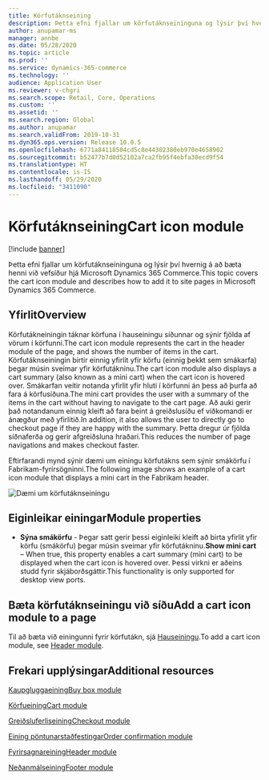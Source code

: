 ```yaml
---
title: Körfutáknseining
description: Þetta efni fjallar um körfutáknseininguna og lýsir því hvernig á að bæta henni við vefsíður hjá Microsoft Dynamics 365 Commerce.
author: anupamar-ms
manager: annbe
ms.date: 05/28/2020
ms.topic: article
ms.prod: ''
ms.service: dynamics-365-commerce
ms.technology: ''
audience: Application User
ms.reviewer: v-chgri
ms.search.scope: Retail, Core, Operations
ms.custom: ''
ms.assetid: ''
ms.search.region: Global
ms.author: anupamar
ms.search.validFrom: 2019-10-31
ms.dyn365.ops.version: Release 10.0.5
ms.openlocfilehash: 6771a84118504cd5c8e44302380eb970e4658902
ms.sourcegitcommit: b52477b7d0d52102a7ca2fb95f4ebfa30ecd9f54
ms.translationtype: HT
ms.contentlocale: is-IS
ms.lasthandoff: 05/29/2020
ms.locfileid: "3411090"
---
```

# <a name="cart-icon-module"></a><span data-ttu-id="3d832-103">Körfutáknseining</span><span class="sxs-lookup"><span data-stu-id="3d832-103">Cart icon module</span></span>

[!include [banner](includes/banner.md)]

<span data-ttu-id="3d832-104">Þetta efni fjallar um körfutáknseininguna og lýsir því hvernig á að bæta henni við vefsíður hjá Microsoft Dynamics 365 Commerce.</span><span class="sxs-lookup"><span data-stu-id="3d832-104">This topic covers the cart icon module and describes how to add it to site pages in Microsoft Dynamics 365 Commerce.</span></span>

## <a name="overview"></a><span data-ttu-id="3d832-105">Yfirlit</span><span class="sxs-lookup"><span data-stu-id="3d832-105">Overview</span></span>

<span data-ttu-id="3d832-106">Körfutákneiningin táknar körfuna í hauseiningu síðunnar og sýnir fjölda af vörum í körfunni.</span><span class="sxs-lookup"><span data-stu-id="3d832-106">The cart icon module represents the cart in the header module of the page, and shows the number of items in the cart.</span></span> <span data-ttu-id="3d832-107">Körfutáknseiningin birtir einnig yfirlit yfir körfu (einnig þekkt sem smákarfa) þegar músin sveimar yfir körfutákninu.</span><span class="sxs-lookup"><span data-stu-id="3d832-107">The cart icon module also displays a cart summary (also known as a mini cart) when the cart icon is hovered over.</span></span> <span data-ttu-id="3d832-108">Smákarfan veitir notanda yfirlit yfir hluti í körfunni án þess að þurfa að fara á körfusíðuna.</span><span class="sxs-lookup"><span data-stu-id="3d832-108">The mini cart provides the user with a summary of the items in the cart without having to navigate to the cart page.</span></span> <span data-ttu-id="3d832-109">Að auki gerir það notandanum einnig kleift að fara beint á greiðslusíðu ef viðkomandi er ánægður með yfirlitið.</span><span class="sxs-lookup"><span data-stu-id="3d832-109">In addition, it also allows the user to directly go to checkout page if they are happy with the summary.</span></span> <span data-ttu-id="3d832-110">Þetta dregur úr fjölda síðnaferða og gerir afgreiðsluna hraðari.</span><span class="sxs-lookup"><span data-stu-id="3d832-110">This reduces the number of page navigations and makes checkout faster.</span></span> 

<span data-ttu-id="3d832-111">Eftirfarandi mynd sýnir dæmi um einingu körfutákns sem sýnir smákörfu í Fabrikam-fyrirsögninni.</span><span class="sxs-lookup"><span data-stu-id="3d832-111">The following image shows an example of a cart icon module that displays a mini cart in the Fabrikam header.</span></span>

![Dæmi um körfutáknseiningu](./media/ecommerce-Minicart.PNG)

## <a name="module-properties"></a><span data-ttu-id="3d832-113">Eiginleikar einingar</span><span class="sxs-lookup"><span data-stu-id="3d832-113">Module properties</span></span>

- <span data-ttu-id="3d832-114">**Sýna smákörfu** - Þegar satt gerir þessi eiginleiki kleift að birta yfirlit yfir körfu (smákörfu) þegar músin sveimar yfir körfutákninu.</span><span class="sxs-lookup"><span data-stu-id="3d832-114">**Show mini cart** – When true, this property enables a cart summary (mini cart) to be displayed when the cart icon is hovered over.</span></span> <span data-ttu-id="3d832-115">Þessi virkni er aðeins studd fyrir skjáborðsgáttir.</span><span class="sxs-lookup"><span data-stu-id="3d832-115">This functionality is only supported for desktop view ports.</span></span>


## <a name="add-a-cart-icon-module-to-a-page"></a><span data-ttu-id="3d832-116">Bæta körfutáknseiningu við síðu</span><span class="sxs-lookup"><span data-stu-id="3d832-116">Add a cart icon module to a page</span></span>

<span data-ttu-id="3d832-117">Til að bæta við einingunni fyrir körfutákn, sjá [Hauseiningu](author-header-module.md).</span><span class="sxs-lookup"><span data-stu-id="3d832-117">To add a cart icon module, see [Header module](author-header-module.md).</span></span>


## <a name="additional-resources"></a><span data-ttu-id="3d832-118">Frekari upplýsingar</span><span class="sxs-lookup"><span data-stu-id="3d832-118">Additional resources</span></span>

[<span data-ttu-id="3d832-119">Kaupgluggaeining</span><span class="sxs-lookup"><span data-stu-id="3d832-119">Buy box module</span></span>](add-buy-box.md)

[<span data-ttu-id="3d832-120">Körfueining</span><span class="sxs-lookup"><span data-stu-id="3d832-120">Cart module</span></span>](add-cart-module.md)

[<span data-ttu-id="3d832-121">Greiðsluferliseining</span><span class="sxs-lookup"><span data-stu-id="3d832-121">Checkout module</span></span>](add-checkout-module.md)

[<span data-ttu-id="3d832-122">Eining pöntunarstaðfestingar</span><span class="sxs-lookup"><span data-stu-id="3d832-122">Order confirmation module</span></span>](order-confirmation-module.md)

[<span data-ttu-id="3d832-123">Fyrirsagnareining</span><span class="sxs-lookup"><span data-stu-id="3d832-123">Header module</span></span>](author-header-module.md)

[<span data-ttu-id="3d832-124">Neðanmálseining</span><span class="sxs-lookup"><span data-stu-id="3d832-124">Footer module</span></span>](author-footer-module.md)
